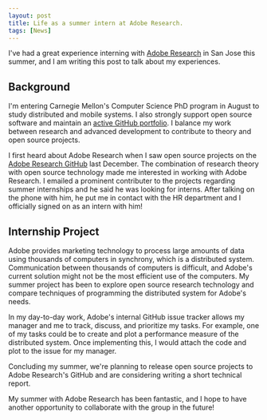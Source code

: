 ```yaml
---
layout: post
title: Life as a summer intern at Adobe Research.
tags: [News]
---
```


I've had a great experience interning with [Adobe Research][adobe-research]
in San Jose this summer, and I am writing this post to talk about my experiences.

## Background
I'm entering Carnegie Mellon's Computer Science PhD program in August
to study distributed and mobile systems.
I also strongly support open source software and
maintain an [active GitHub portfolio][bamos-github].
I balance my work between research and advanced development
to contribute to theory and open source projects.

I first heard about Adobe Research when I saw open source projects
on the [Adobe Research GitHub][adobe-research-github] last December.
The combination of research theory with open source technology made
me interested in working with Adobe Research.
I emailed a prominent contributer to the projects regarding
summer internships and he said he was looking for interns.
After talking on the phone with him, he put me in contact
with the HR department and I officially signed on as an intern with him!

## Internship Project
Adobe provides marketing technology to process large amounts of data
using thousands of computers in synchrony, which is a distributed system.
Communication between thousands of computers is difficult, and
Adobe's current solution might not be the most efficient
use of the computers.
My summer project has been to explore open source research
technology and compare techniques of programming the
distributed system for Adobe's needs.

In my day-to-day work, Adobe's internal GitHub issue tracker
allows my manager and me to track, discuss, and prioritize my tasks.
For example, one of my tasks could be to create and plot a
performance measure of the distributed system.
Once implementing this, I would attach the code and plot to the issue
for my manager.

Concluding my summer, we're planning to release
open source projects to Adobe Research's GitHub
and are considering writing a short technical report.

My summer with Adobe Research has been fantastic,
and I hope to have another opportunity to collaborate
with the group in the future!

[adobe-research]: http://www.adobe.com/technology.html
[adobe-research-github]: https://github.com/adobe-research
[bamos-github]: https://github.com/bamos/
